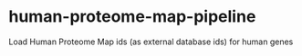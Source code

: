# human-proteome-map-pipeline
Load Human Proteome Map ids (as external database ids) for human genes
